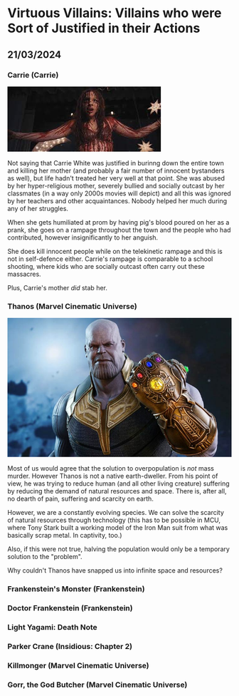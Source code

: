 # Virtuous Villains: Villains who were Sort of Justified in their Actions
## 21/03/2024

### Carrie (Carrie)

![Carrie](https://github.com/CodingLife1024/blog-content/blob/main/images/vv1.jpg?raw=true)

Not saying that Carrie White was justified in burinng down the entire town and killing her mother (and probably a fair number of innocent bystanders as well), but life hadn't treated her very well at that point. She was abused by her hyper-religious mother, severely bullied and socially outcast by her classmates (in a way only 2000s movies will depict) and all this was ignored by her teachers and other acquaintances. Nobody helped her much during any of her struggles. 

When she gets humiliated at prom by having pig's blood poured on her as a prank, she goes on a rampage throughout the town and the people who had contributed, however insignificantly to her anguish. 

She does kill innocent people while on the telekinetic rampage and this is not in self-defence either. Carrie's rampage is comparable to a school shooting, where kids who are socially outcast often carry out these massacres.

Plus, Carrie's mother _did_ stab her.

### Thanos (Marvel Cinematic Universe)

![Thanos](https://github.com/CodingLife1024/blog-content/blob/main/images/vv2.jpg?raw=true)

Most of us would agree that the solution to overpopulation is _not_ mass murder. However Thanos is not a native earth-dweller. From his point of view, he was trying to reduce human (and all other living creature) suffering by reducing the demand of natural resources and space. There is, after all, no dearth of pain, suffering and scarcity on earth.  

However, we are a constantly evolving species. We can solve the scarcity of natural resources through technology (this has to be possible in MCU, where Tony Stark built a working model of the Iron Man suit from what was basically scrap metal. In captivity, too.) 

Also, if this were not true, halving the population would only be a temporary solution to the "problem". 

Why couldn't Thanos have snapped us into infinite space and resources?

### Frankenstein's Monster (Frankenstein)

### Doctor Frankenstein (Frankenstein)

### Light Yagami: Death Note

### Parker Crane (Insidious: Chapter 2)

### Killmonger (Marvel Cinematic Universe)

### Gorr, the God Butcher (Marvel Cinematic Universe)